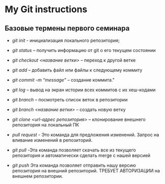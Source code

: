 # My Git instructions

## Базовые термены первого семинара

* *git init* - инициализация локального репозитория;

* *git status* – получить информацию от git о его текущем состоянии

* *git checkout <название ветки>* – переход к другой ветке

* *git add* – добавить файл или файлы к следующему коммиту

* *git commit -m “message”* – создание коммита."

* *git log* – вывод на экран истории всех коммитов с их хеш-кодами

* *git branch* – посмотреть список веток в репозитории

* *git branch <название ветки>* – создать новую ветку

* *git clone <url-адрес репозитория>* – клонирование внешнего репозитория на  локальный ПК

* *pull request* - Это команда для предложения изменений. Запрос на вливание изменений в репозиторий.

* *git pull* -Эта команда позволяет скачать все из текущего репозитория и автоматически сделать merge с нашей версией

* *git push* Эта команда позволяет отправить нашу версию репозитория на внешний репозиторий. ТРЕБУЕТ АВТОРИЗАЦИИ на внешнем репозитории.